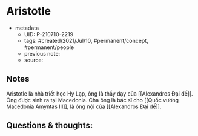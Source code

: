 # Aristotle

- metadata
	- UID: P-210710-2219
	- tags: #created/2021/Jul/10, #permanent/concept, #permanent/people 
	- previous note: 
	- source: 

## Notes
Aristotle là nhà triết học Hy Lạp, ông là thầy dạy của [[Alexandros Đại đế]]. Ông được sinh ra tại Macedonia. Cha ông là bác sĩ cho [[Quốc vương Macedonia Amyntas III]], là ông nội của [[Alexandros Đại đế]]. 

## Questions & thoughts:

